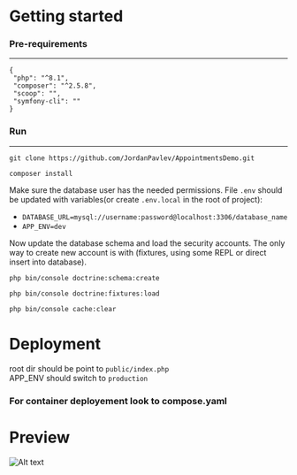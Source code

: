 # Getting started

### Pre-requirements
---
```
{
 "php": "^8.1",
 "composer": "^2.5.8",
 "scoop": "",
 "symfony-cli": ""
}
```

### Run
---
```
git clone https://github.com/JordanPavlev/AppointmentsDemo.git

composer install

```

Make sure the database user has the needed permissions.
File `.env` should be updated with variables(or create `.env.local` in the root of project): 
- `DATABASE_URL=mysql://username:password@localhost:3306/database_name`
- `APP_ENV=dev`

Now update the database schema and load the security accounts. The only way to create new account is with (fixtures, using some REPL or direct insert into database).

```
php bin/console doctrine:schema:create

php bin/console doctrine:fixtures:load

php bin/console cache:clear

```

# Deployment

root dir should be point to `public/index.php` <br>
APP_ENV should switch to `production`

### For container deployement look to compose.yaml

# Preview
![Alt text](https://i.imgur.com/udfiC7G.png)
